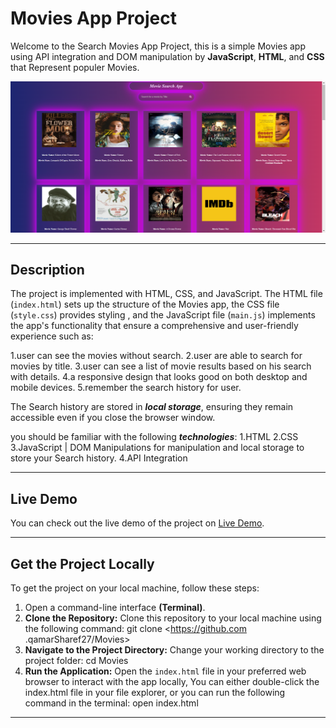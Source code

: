 # Movies App Project
Welcome to the Search Movies App Project, this is a simple Movies app using API integration and DOM manipulation by **JavaScript**, **HTML**, and **CSS** that Represent populer Movies.

![Movie App photo](./images/movie.png)

---
## Description 
The project is implemented with HTML, CSS, and JavaScript. The HTML file (`index.html`) sets up the structure of the Movies app, the CSS file (`style.css`) provides styling , and the JavaScript file (`main.js`) implements the app's functionality that ensure a comprehensive and user-friendly experience such as: 

1.user can see the movies without search.
2.user are able to search for movies by title.
3.user can see a list of movie results based on his search with details.
4.a responsive design that looks good on both desktop and mobile devices.
5.remember the search history for user.

 
The Search history are stored in **_local storage_**, ensuring they remain accessible even if you close the browser window.

you should be familiar with the following **_technologies_**:
1.HTML
2.CSS
3.JavaScript | DOM Manipulations for manipulation and local storage to store your Search history.
4.API Integration 

---
## Live Demo
You can check out the live demo of the project on <a href="https://qamarsharef27.github.io/Movies/">Live Demo</a>.

---
## Get the Project Locally
To get the project on your local machine, follow these steps:

1. Open a command-line interface **(Terminal)**.
1. **Clone the Repository:** Clone this repository to your local machine using the following command: git clone <https://github.com .qamarSharef27/Movies>
2. **Navigate to the Project Directory:** Change your working directory to the project folder: cd Movies
3. **Run the Application:** Open the `index.html` file in your preferred web browser to interact with the app locally, You can either double-click the index.html file in your file explorer, or you can run the following command in the terminal: open index.html

---


